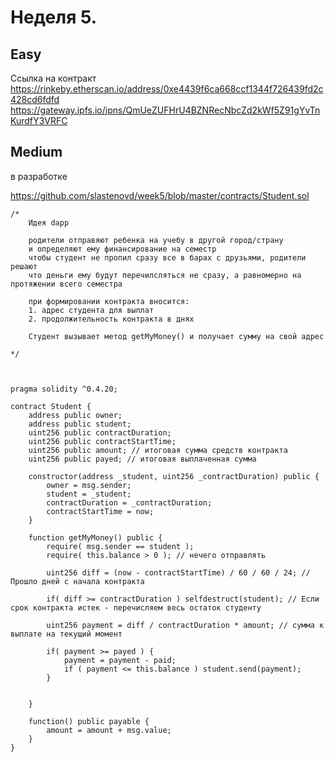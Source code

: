 # Неделя 5. 

## Easy

Ссылка на контракт https://rinkeby.etherscan.io/address/0xe4439f6ca668ccf1344f726439fd2c428cd6fdfd
https://gateway.ipfs.io/ipns/QmUeZUFHrU4BZNRecNbcZd2kWf5Z91gYvTnKurdfY3VRFC


## Medium
в разработке

https://github.com/slastenovd/week5/blob/master/contracts/Student.sol
```
/*
	Идея dapp

	родители отправяют ребенка на учебу в другой город/страну
	и определяют ему финансирование на семестр
	чтобы студент не пропил сразу все в барах с друзьями, родители решают 
	что деньги ему будут перечилсляться не сразу, а равномерно на протяжении всего семестра

	при формировании контракта вносится:
	1. адрес студента для выплат
	2. продолжительность контракта в днях

	Студент вызывает метод getMyMoney() и получает сумму на свой адрес 

*/



pragma solidity ^0.4.20;

contract Student {
    address public owner;
    address public student;
    uint256 public contractDuration;
    uint256 public contractStartTime;
    uint256 public amount; // итоговая сумма средств контракта
    uint256 public payed; // итоговая выплаченная сумма

    constructor(address _student, uint256 _contractDuration) public {
        owner = msg.sender;
        student = _student;
        contractDuration = _contractDuration;
        contractStartTime = now;
    }

    function getMyMoney() public {
    	require( msg.sender == student );
    	require( this.balance > 0 ); // нечего отправлять

    	uint256 diff = (now - contractStartTime) / 60 / 60 / 24; // Прошло дней с начала контракта

    	if( diff >= contractDuration ) selfdestruct(student); // Если срок контракта истек - перечисляем весь остаток студенту

    	uint256 payment = diff / contractDuration * amount; // сумма к выплате на текущий момент

        if( payment >= payed ) {
            payment = payment - paid;
            if ( payment <= this.balance ) student.send(payment);    
        }

    	
    }

    function() public payable {
    	amount = amount + msg.value;
    }
}
```